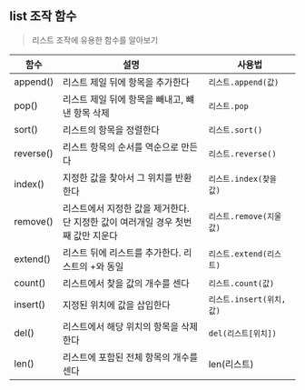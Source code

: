 ## list 조작 함수

> 리스트 조작에 유용한 함수를 알아보기



| 함수      | 설명                                                         | 사용법                    |
| --------- | ------------------------------------------------------------ | ------------------------- |
| append()  | 리스트 제일 뒤에 항목을 추가한다                             | `리스트.append(값)`       |
| pop()     | 리스트 제일 뒤에 항목을 빼내고, 뺴낸 항목 삭제               | `리스트.pop`              |
| sort()    | 리스트의 항목을 정렬한다                                     | `리스트.sort()`           |
| reverse() | 리스트 항목의 순서를 역순으로 만든다                         | `리스트.reverse()`        |
| index()   | 지정한 값을 찾아서 그 위치를 반환한다                        | `리스트.index(찾을 값)`   |
| remove()  | 리스트에서 지정한 값을 제거한다. <br />단 지정한 값이 여러개일 경우 첫번째 값만 지운다 | `리스트.remove(지울 값)`  |
| extend()  | 리스트 뒤에 리스트를 추가한다. 리스트의 +와 동일             | `리스트.extend(리스트)`   |
| count()   | 리스트에서 찾을 값의 개수를 센다                             | `리스트.count(값)`        |
| insert()  | 지정된 위치에 값을 삽입한다                                  | `리스트.insert(위치, 값)` |
| del()     | 리스트에서 해당 위치의 항목을 삭제한다                       | `del(리스트[위치])`       |
| len()     | 리스트에 포함된 전체 항목의 개수를 센다                      | len(리스트)               |

 